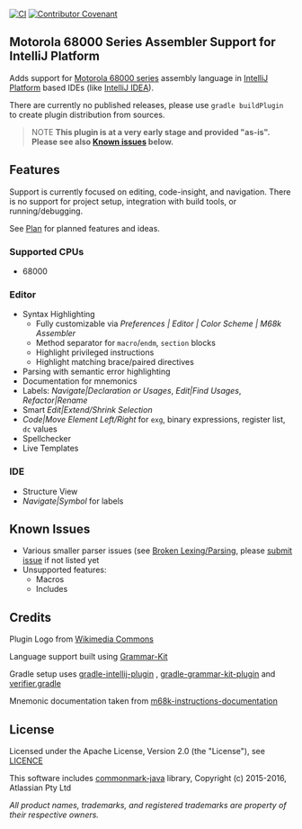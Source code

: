 [![CI](https://github.com/YannCebron/m68kplugin/workflows/CI/badge.svg)](https://github.com/YannCebron/m68kplugin/actions?query=workflow%3ACI)
[![Contributor Covenant](https://img.shields.io/badge/Contributor%20Covenant-v2.0%20adopted-ff69b4.svg)](CODE_OF_CONDUCT.md)

## Motorola 68000 Series Assembler Support for IntelliJ Platform

Adds support for [Motorola 68000 series](https://en.wikipedia.org/wiki/Motorola_68000_series) assembly language
in [IntelliJ Platform](http://www.jetbrains.org/intellij/sdk/docs/intro/intellij_platform.html#ides-based-on-the-intellij-platform)
based IDEs (like [IntelliJ IDEA](https://www.jetbrains.com/idea/)).
                               
There are currently no published releases, please use `gradle buildPlugin` to create plugin distribution from sources.

> NOTE **This plugin is at a very early stage and provided "as-is". Please see also [Known issues](#known-issues) below.**

## Features

Support is currently focused on editing, code-insight, and navigation. There is no support for project setup,
integration with build tools, or running/debugging.

See [Plan](plan.md) for planned features and ideas.

### Supported CPUs

* 68000

### Editor

* Syntax Highlighting
  * Fully customizable via *Preferences | Editor | Color Scheme | M68k Assembler*
  * Method separator for `macro`/`endm`, `section` blocks
  * Highlight privileged instructions
  * Highlight matching brace/paired directives
* Parsing with semantic error highlighting
* Documentation for mnemonics
* Labels: *Navigate|Declaration or Usages*, *Edit|Find Usages*, *Refactor|Rename*
* Smart *Edit|Extend/Shrink Selection*
* *Code|Move Element Left/Right* for `exg`, binary expressions, register list, `dc` values
* Spellchecker
* Live Templates

### IDE

* Structure View
* *Navigate|Symbol* for labels

## Known Issues

* Various smaller parser issues (see [Broken Lexing/Parsing](plan.md#broken-lexingparsing), please [submit issue](https://github.com/YannCebron/m68kplugin/issues) if not listed yet
* Unsupported features:
  - Macros
  - Includes

## Credits

Plugin Logo from [Wikimedia Commons](https://commons.wikimedia.org/wiki/File:Motorola_M_symbol_blue.svg)

Language support built using [Grammar-Kit](https://github.com/JetBrains/Grammar-Kit)

Gradle setup uses [gradle-intellij-plugin](https://github.com/JetBrains/gradle-intellij-plugin/)
, [gradle-grammar-kit-plugin](https://github.com/JetBrains/gradle-grammar-kit-plugin)
and [verifier.gradle](https://github.com/FWDekker/intellij-randomness/blob/master/gradle/scripts/verifier.gradle)

Mnemonic documentation taken
from [m68k-instructions-documentation](https://github.com/prb28/m68k-instructions-documentation)

## License

Licensed under the Apache License, Version 2.0 (the "License"), see [LICENCE](LICENCE)

This software includes [commonmark-java](https://github.com/atlassian/commonmark-java) library, Copyright (c) 2015-2016,
Atlassian Pty Ltd

*All product names, trademarks, and registered trademarks are property of their respective owners.*